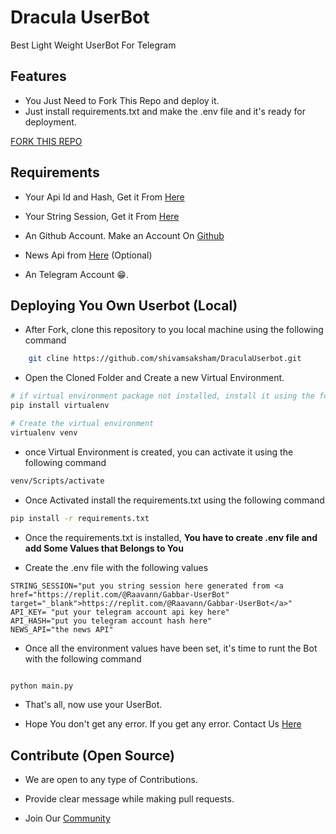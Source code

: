 
# Dracula UserBot

Best Light Weight UserBot For Telegram


## Features

- You Just Need to Fork This Repo and deploy it.
- Just install requirements.txt and make the .env file and it's ready for deployment.

[FORK THIS REPO](https://github.com/devil-shiva/userbot/fork)
  
## Requirements

- Your Api Id and Hash, Get it From [Here](https://my.telegram.org)

- Your String Session, Get it From <a href="https://replit.com/@Raavann/Gabbar-UserBot" target="_blank">Here</a>

- An Github Account. Make an Account On [Github](https://github.com)

- News Api from [Here](https://newsapi.org/) (Optional)

- An Telegram Account 😁.

## Deploying You Own Userbot (Local)

- After Fork, clone this repository to you local machine using the following command

```bash
    git cline https://github.com/shivamsaksham/DraculaUserbot.git
```

- Open the Cloned Folder and Create a new Virtual Environment.

```bash
# if virtual environment package not installed, install it using the following command
pip install virtualenv

# Create the virtual environment
virtualenv venv

```

- once Virtual Environment is created, you can activate it using the following command

```bash
venv/Scripts/activate

```

- Once Activated install the requirements.txt using the following command

```bash
pip install -r requirements.txt
```

- Once the requirements.txt is installed, **You have to create .env file and add Some Values that Belongs to You**

- Create the .env file with the following values

```
STRING_SESSION="put you string session here generated from <a href="https://replit.com/@Raavann/Gabbar-UserBot" target="_blank">https://replit.com/@Raavann/Gabbar-UserBot</a>"
API_KEY= "put your telegram account api key here"
API_HASH="put you telegram account hash here"
NEWS_API="the news API"

```

- Once all the environment values have been set, it's time to runt the Bot with the following command

```bash

python main.py

```

- That's all, now use your UserBot.

- Hope You don't get any error. If you get any error. Contact Us <a href="https://t.me/teamHack_Twist" target="_blank">Here</a>

## Contribute (Open Source)

- We are open to any type of Contributions.

- Provide clear message while making pull requests.

- Join Our [Community](https://t.me/team_hacktwist)





  
